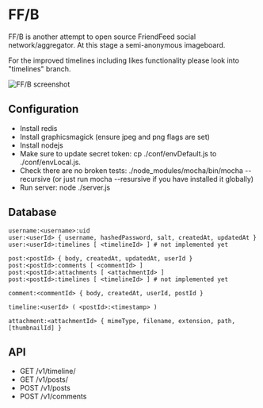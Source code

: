 FF/B
====

FF/B is another attempt to open source FriendFeed social
network/aggregator. At this stage a semi-anonymous imageboard.

For the improved timelines including likes functionality please look
into "timelines" branch.

![FF/B screenshot](http://epicmonkey.org/b/ffb_small.png)

Configuration
-------------

- Install redis
- Install graphicsmagick (ensure jpeg and png flags are set)
- Install nodejs
- Make sure to update secret token: cp ./conf/envDefault.js to
  ./conf/envLocal.js.
- Check there are no broken tests: ./node_modules/mocha/bin/mocha
  --recursive (or just run mocha --resursive if you have installed it
  globally)
- Run server: node ./server.js

Database
--------

```
username:<username>:uid
user:<userId> { username, hashedPassword, salt, createdAt, updatedAt }
user:<userId>:timelines [ <timelineId> ] # not implemented yet

post:<postId> { body, createdAt, updatedAt, userId }
post:<postId>:comments [ <commentId> ]
post:<postId>:attachments [ <attachmentId> ]
post:<postId>:timelines [ <timelineId> ] # not implemented yet

comment:<commentId> { body, createdAt, userId, postId }

timeline:<userId> ( <postId>:<timestamp> )

attachment:<attachmentId> { mimeType, filename, extension, path, [thumbnailId] }
```

API
---

- GET /v1/timeline/<username>
- GET /v1/posts/<postId>
- POST /v1/posts
- POST /v1/comments
